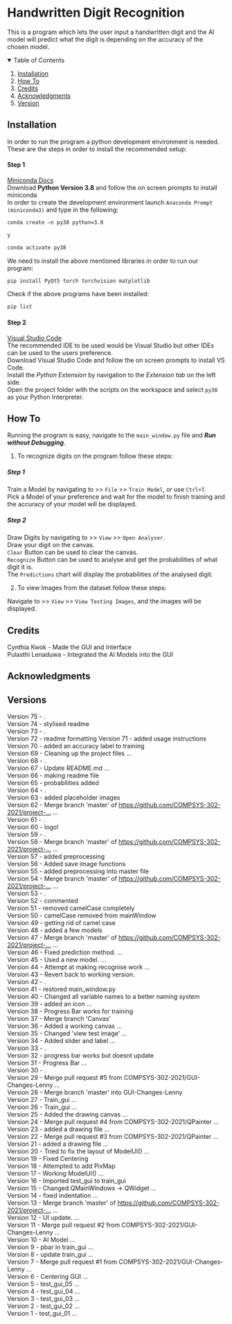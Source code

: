 # Handwritten Digit Recognition
This is a program which lets the user input a handwritten digit and the AI model will predict what the digit is depending on the accuracy of the chosen model.

<!-- TABLE OF CONTENTS -->
<details open="open">
  <summary>Table of Contents</summary>
  <ol>
    <li><a href="#installation">Installation</a></li>
    <li><a href="#how-to">How To</a></li>
    <li><a href="#credits">Credits</a></li>
    <li><a href="#acknowledgments">Acknowledgments</a></li>
    <li><a href="#version">Version</a></li>
  </ol>
</details>

## Installation

In order to run the program a python development environment is needed. These are the steps in order to install the recommended setup:

#### Step 1 <br />
[Miniconda Docs](https://docs.conda.io/en/latest/miniconda.html) <br />
Download **Python Version 3.8** and follow the on screen prompts to install miniconda <br />
In order to create the development environment launch `Anaconda Prompt (miniconda3)` and type in the following:
```sh
conda create –n py38 python=3.8
```
```sh
y
```
```sh
conda activate py38
```

We need to install the above mentioned libraries in order to run our program:
```sh
pip install PyQt5 torch torchvision matplotlib
```

Check if the above programs have been installed:
```sh
pip list
```

#### Step 2 <br />
[Visual Studio Code](https://code.visualstudio.com/) <br />
The recommended IDE to be used would be Visual Studio but other IDEs can be used to the users preference. <br />
Download Visual Studio Code and follow the on screen prompts to install VS Code. <br />
Install the *Python Extension* by navigation to the *Extension tab* on the left side. <br />
Open the project folder with the scripts on the workspace and select `py38` as your Python Interpreter. 

## How To
Running the program is easy, navigate to the `main_window.py` file and ***Run without Debugging***.

1. To recognize digits on the program follow these steps:

##### Step 1 <br />
Train a Model by navigating to >> `File` >> `Train Model`, or use `Ctrl+T`. <br />
Pick a Model of your preference and wait for the model to finish training and the accuracy of your model will be displayed. 

##### Step 2 <br />
Draw Digits by navigating to >> `View` >> `Open Analyser`. <br />
Draw your digit on the canvas. <br />
`Clear` Button can be used to clear the canvas. <br />
`Recognize` Button can be used to analyse and get the probabilities of what digit it is. <br />
The `Predictions` chart will display the probabilities of the analysed digit. <br />

2. To view Images from the dataset follow these steps:

Navigate to >> `View` >> `View Testing Images`, and the images will be displayed.

## Credits
Cynthia Kwok - Made the GUI and Interface <br />
Pulasthi Lenaduwa - Integrated the AI Models into the GUI

## Acknowledgments
<!-- add all the supporting sites we used -->

## Versions
Version 75 - . <br />
Version 74 - stylised readme <br />
Version 73 - . <br />
Version 72 - readme formatting 
Version 71 - added usage instructions <br />
Version 70 - added an accuracy label to training <br />
Version 69 - Cleaning up the project files … <br />
Version 68 - . <br />
Version 67 - Update README.md … <br />
Version 66 - making readme file <br />
Version 65 - probabilities added <br />
Version 64 - . <br />
Version 63 - added placeholder images <br />
Version 62 - Merge branch 'master' of https://github.com/COMPSYS-302-2021/project-… … <br />
Version 61 - . <br />
Version 60 - logo! <br />
Version 59 - . <br />
Version 58 - Merge branch 'master' of https://github.com/COMPSYS-302-2021/project-… … <br />
Version 57 - added preprocessing <br />
Version 56 - Added save image functions <br />
Version 55 - added preprocessing into master file <br />
Version 54 - Merge branch 'master' of https://github.com/COMPSYS-302-2021/project-… … <br />
Version 53 - . <br />
Version 52 - commented <br />
Version 51 - removed camelCase completely <br />
Version 50 - camelCase removed from mainWindow <br />
Version 49 - getting rid of camel case <br />
Version 48 - added a few models <br />
Version 47 - Merge branch 'master' of https://github.com/COMPSYS-302-2021/project-… … <br />
Version 46 - Fixed prediction method. … <br />
Version 45 - Used a new model. … <br />
Version 44 - Attempt at making recognise work … <br />
Version 43 - Revert back to working version. <br />
Version 42 - . <br />
Version 41 - restored main_window.py <br />
Version 40 - Changed all variable names to a better naming system <br />
Version 39 - added an icon … <br />
Version 38 - Progress Bar works for training <br />
Version 37 - Merge branch 'Canvas' <br />
Version 36 - Added a working canvas … <br />
Version 35 - Changed 'view test image' … <br />
Version 34 - Added slider and label … <br />
Version 33 - . <br />
Version 32 - progress bar works but doesnt update <br />
Version 31 - Progress Bar … <br />
Version 30 - . <br />
Version 29 - Merge pull request #5 from COMPSYS-302-2021/GUI-Changes-Lenny … <br />
Version 28 - Merge branch 'master' into GUI-Changes-Lenny <br />
Version 27 - Train_gui … <br />
Version 26 - Train_gui … <br />
Version 25 - Added the drawing canvas … <br />
Version 24 - Merge pull request #4 from COMPSYS-302-2021/QPainter … <br />
Version 23 - added a drawing file … <br />
Version 22 - Merge pull request #3 from COMPSYS-302-2021/QPainter … <br />
Version 21 - added a drawing file … <br />
Version 20 - Tried to fix the layout of ModelUI() … <br />
Version 19 - Fixed Centering <br />
Version 18 - Attempted to add PixMap <br />
Version 17 - Working ModelUI() … <br />
Version 16 - Imported test_gui to train_gui <br />
Version 15 - Changed QMainWindows -> QWidget … <br />
Version 14 - fixed indentation … <br />
Version 13 - Merge branch 'master' of https://github.com/COMPSYS-302-2021/project-… … <br />
Version 12 - UI update. … <br />
Version 11 - Merge pull request #2 from COMPSYS-302-2021/GUI-Changes-Lenny … <br />
Version 10 - AI Model … <br />
Version 9 - pbar in train_gui … <br />
Version 8 - update train_gui … <br />
Version 7 - Merge pull request #1 from COMPSYS-302-2021/GUI-Changes-Lenny … <br />
Version 6 - Centering GUI … <br />
Version 5 - test_gui_05 … <br />
Version 4 - test_gui_04 … <br />
Version 3 - test_gui_03 … <br />
Version 2 - test_gui_02 … <br />
Version 1 - test_gui_01 … <br />

